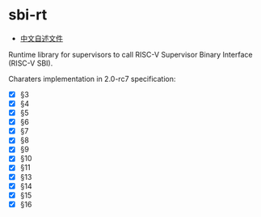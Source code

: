 ﻿# sbi-rt

- [中文自述文件](README.md)

Runtime library for supervisors to call RISC-V Supervisor Binary Interface (RISC-V SBI).

Charaters implementation in 2.0-rc7 specification:

- [x] §3
- [x] §4
- [x] §5
- [x] §6
- [x] §7
- [x] §8
- [x] §9
- [x] §10
- [x] §11
- [x] §13
- [x] §14
- [x] §15
- [x] §16
